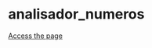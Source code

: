 # analisador_numeros
<a href="https://alexeigh596.github.io/analisador_numeros/">Access the page</a>
